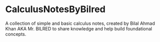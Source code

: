 # CalculusNotesByBilred
A collection of simple and basic calculus notes, created by Bilal Ahmad Khan AKA Mr. BILRED to share knowledge and help build foundational concepts.
